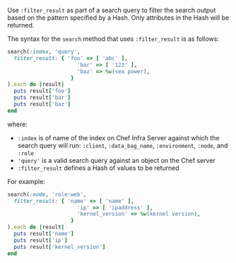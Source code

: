 Use `:filter_result` as part of a search query to filter the search
output based on the pattern specified by a Hash. Only attributes in the
Hash will be returned.

The syntax for the `search` method that uses `:filter_result` is as
follows:

```ruby
search(:index, 'query',
  filter_result: { 'foo' => [ 'abc' ],
                      'bar' => [ '123' ],
                      'baz' => %w(sea power),
                    }
).each do |result|
  puts result['foo']
  puts result['bar']
  puts result['baz']
end
```

where:

- `:index` is of name of the index on Chef Infra Server against
    which the search query will run: `:client`, `:data_bag_name`,
    `:environment`, `:node`, and `:role`
- `'query'` is a valid search query against an object on the Chef
    server
- `:filter_result` defines a Hash of values to be returned

For example:

```ruby
search(:node, 'role:web',
  filter_result: { 'name' => [ 'name' ],
                      'ip' => [ 'ipaddress' ],
                      'kernel_version' => %w(kernel version),
                    }
).each do |result|
  puts result['name']
  puts result['ip']
  puts result['kernel_version']
end
```
